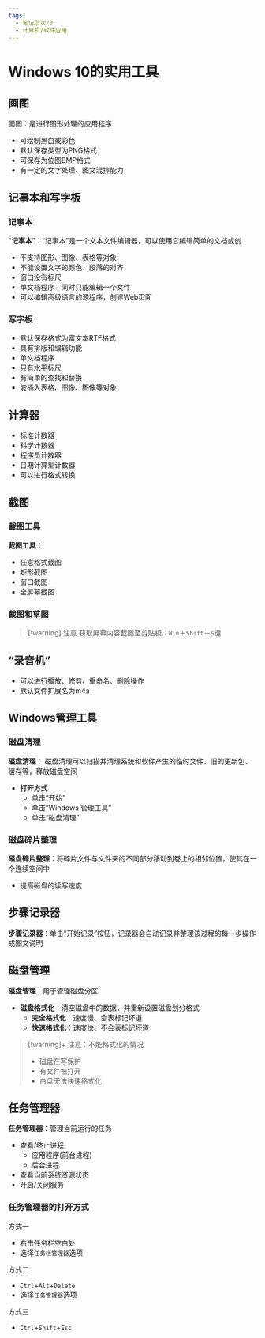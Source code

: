 ```yaml
---
tags:
  - 笔记层次/3
  - 计算机/软件应用
---
```


# Windows 10的实用工具

## 画图

画图：是进行图形处理的应用程序
- 可绘制黑白或彩色
- 默认保存类型为PNG格式
- 可保存为位图BMP格式
- 有一定的文字处理、图文混排能力

## 记事本和写字板

### 记事本
“**记事本**”：“记事本”是一个文本文件编辑器，可以使用它编辑简单的文档或创
- 不支持图形、图像、表格等对象
- 不能设置文字的颜色、段落的对齐
- 窗口没有标尺
- 单文档程序：同时只能编辑一个文件
- 可以编辑高级语言的源程序，创建Web页面

### 写字板

- 默认保存格式为富文本RTF格式
- 具有排版和编辑功能
- 单文档程序
- 只有水平标尺
- 有简单的查找和替换
- 能插入表格、图像、图像等对象

## 计算器

- 标准计数器
- 科学计数器
- 程序员计数器
- 日期计算型计数器
- 可以进行格式转换

## 截图

### 截图工具

**截图工具**： 
- 任意格式截图
- 矩形截图
- 窗口截图
- 全屏幕截图

### 截图和草图

> [!warning] 注意
> 获取屏幕内容截图至剪贴板：`Win`＋`Shift`＋`S`键

## “录音机”

- 可以进行播放、修剪、重命名、删除操作
- 默认文件扩展名为m4a

## Windows管理工具
### 磁盘清理
**磁盘清理**： 磁盘清理可以扫描并清理系统和软件产生的临时文件、旧的更新包、缓存等，释放磁盘空间
- **打开方式**
	- 单击“开始”
	- 单击“Windows 管理工具”
	- 单击“磁盘清理”
### 磁盘碎片整理
**磁盘碎片整理**：将碎片文件与文件夹的不同部分移动到卷上的相邻位置，使其在一个连续空间中
- 提高磁盘的读写速度

## 步骤记录器

**步骤记录器**：单击“开始记录”按钮，记录器会自动记录并整理该过程的每一步操作成图文说明

## 磁盘管理

**磁盘管理**：用于管理磁盘分区
- **磁盘格式化**：清空磁盘中的数据，并重新设置磁盘划分格式
	- **完全格式化**：速度慢、会表标记坏道
	- **快速格式化**：速度快、不会表标记坏道

>[!warning]+ 注意：不能格式化的情况
> - 磁盘在写保护
> - 有文件被打开
> - 白盘无法快速格式化

## 任务管理器

**任务管理器**：管理当前运行的任务
- 查看/终止进程
	- 应用程序(前台进程)
	- 后台进程
- 查看当前系统资源状态
- 开启/关闭服务

### 任务管理器的打开方式

方式一
- 右击任务栏空白处
- 选择`任务栏管理器`选项

方式二
- `Ctrl`+`Alt`+`Delete`
- 选择`任务管理器`选项

方式三
- `Ctrl`+`Shift`+`Esc`
